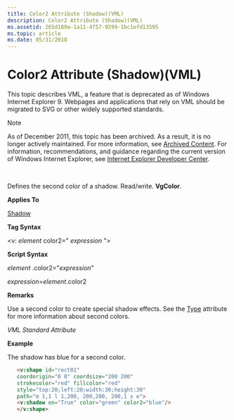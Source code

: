 ```yaml
---
title: Color2 Attribute (Shadow)(VML)
description: Color2 Attribute (Shadow)(VML)
ms.assetid: 265d189a-1a11-4f57-9299-1bc1efd13595
ms.topic: article
ms.date: 05/31/2018
---
```


# Color2 Attribute (Shadow)(VML)

This topic describes VML, a feature that is deprecated as of Windows Internet Explorer 9. Webpages and applications that rely on VML should be migrated to SVG or other widely supported standards.

> [!Note]  
> As of December 2011, this topic has been archived. As a result, it is no longer actively maintained. For more information, see [Archived Content](https://docs.microsoft.com/previous-versions/windows/internet-explorer/ie-developer/). For information, recommendations, and guidance regarding the current version of Windows Internet Explorer, see [Internet Explorer Developer Center](https://msdn.microsoft.com/ie/).

 

Defines the second color of a shadow. Read/write. **VgColor**.

**Applies To**

[Shadow](msdn-online-vml-shadow-element.md)

**Tag Syntax**

<v: *element* color2=" *expression* ">

**Script Syntax**

*element* .color2="*expression*"

*expression*=*element*.color2

**Remarks**

Use a second color to create special shadow effects. See the [Type](type-attribute--shadow--vml.md) attribute for more information about second colors.

*VML Standard Attribute*

**Example**

The shadow has blue for a second color.


```HTML
   <v:shape id="rect01"
   coordorigin="0 0" coordsize="200 200"
   strokecolor="red" fillcolor="red"
   style="top:20;left:20;width:30;height:30"
   path="m 1,1 l 1,200, 200,200, 200,1 x e">
   <v:shadow on="True" color="green" color2="blue"/>
   </v:shape>
```



 

 




